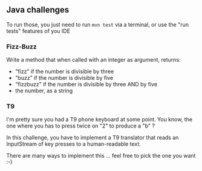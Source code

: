 ## Java challenges

To run those, you just need to run `mvn test` via a terminal, or use the "run tests" features of you IDE

### Fizz-Buzz

Write a method that when called with an integer as argument, returns:

* "fizz" if the number is divisible by three
* "buzz" if the number is divisible by five
* "fizzbuzz" if the number is divisible by three AND by five
* the number, as a string

### T9

I'm pretty sure you had a T9 phone keyboard at some point. You know, the one where you has to press twice on "2" to produce a "b" ?

In this challenge, you have to implement a T9 translator that reads an InputStream of key presses to a human-readable text.

There are many ways to implement this ... feel free to pick the one you want :-) 